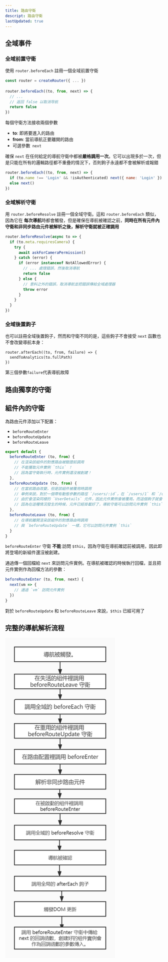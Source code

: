 ```yaml
---
title: 路由守衛
descript: 路由守衛
lastUpdated: true
---
```


## 全域事件

### 全域前置守衛

 使用 `router.beforeEach` 註冊一個全域前置守衛

```js
const router = createRouter({ ... })

router.beforeEach((to, from, next) => {
  // ...
  // 返回 false 以取消导航
  return false
})
```

每個守衛方法接收兩個參數

- **to**: 即將要進入的路由
- **from**: 當前導航正要離開的路由 
- 可選參數` next`

確保 `next` 在任何給定的導航守衛中都被**嚴格調用一次**。它可以出現多於一次，但是只能在所有的邏輯路徑都不重疊的情況下，否則鉤子永遠都不會被解析或報錯

``` js
router.beforeEach((to, from, next) => {
  if (to.name !== 'Login' && !isAuthenticated) next({ name: 'Login' })
  else next()
})
```

### 全域解析守衛

用 `router.beforeResolve` 註冊一個全域守衛。這和 `router.beforeEach` 類似，因為它在 **每次導航**時都會觸發，但是確保在導航被確認之前，**同時在所有元件內守衛和非同步路由元件被解析之後，解析守衛就被正確調用**

```js
router.beforeResolve(async to => {
  if (to.meta.requiresCamera) {
    try {
      await askForCameraPermission()
    } catch (error) {
      if (error instanceof NotAllowedError) {
        // ... 處理錯誤，然後取消導航
        return false
      } else {
        // 意料之外的錯誤，取消導航並把錯誤傳給全域處理器
        throw error
      }
    }
  }
})
```

###  全域後置鉤子

也可以註冊全域後置鉤子，然而和守衛不同的是，這些鉤子不會接受 `next` 函數也不會改變導航本身：

```
router.afterEach((to, from, failure) => {
  sendToAnalytics(to.fullPath)
})
```

第三個參數`failure`代表導航故障

## 路由獨享的守衛

 

## 組件內的守衛

為路由元件添加以下配置：

- `beforeRouteEnter`
- `beforeRouteUpdate`
- `beforeRouteLeave`

```js
export default {
  beforeRouteEnter (to, from) {
    // 在渲染該組件的對應路由被驗證前調用
    // 不能獲取元件實例 `this` ！
    // 因為當守衛執行時，元件實例還沒被創建！
  },
  beforeRouteUpdate (to, from) {
    // 在當前路由改變，但是該組件被覆用時調用
    // 舉例來說，對於一個帶有動態參數的路徑 `/users/:id`，在 `/users/1` 和 `/users/2` 之間跳轉的時候，
    // 由於會渲染同樣的 `UserDetails` 元件，因此元件實例會被覆用。而這個鉤子就會在這個情況下被調用。
    // 因為在這種情況發生的時候，元件已經掛載好了，導航守衛可以訪問元件實例 `this`
  },
  beforeRouteLeave (to, from) {
    // 在導航離開渲染該組件的對應路由時調用
    // 與 `beforeRouteUpdate` 一樣，它可以訪問元件實例 `this`
  }
}
```

`beforeRouteEnter` 守衛 **不能** 訪問 `$this`，因為守衛在導航確認前被調用，因此即將登場的新組件還沒被創建。

通過傳一個回檔給 `next` 來訪問元件實例。在導航被確認的時候執行回檔，並且把元件實例作為回檔方法的參數：

```js
beforeRouteEnter (to, from, next) {
  next(vm => {
    // 通過 `vm` 訪問元件實例
  })
}
```

 對於 `beforeRouteUpdate` 和 `beforeRouteLeave` 來說，`$this` 已經可用了

## 完整的導航解析流程

 

![](./images/process.jpg)